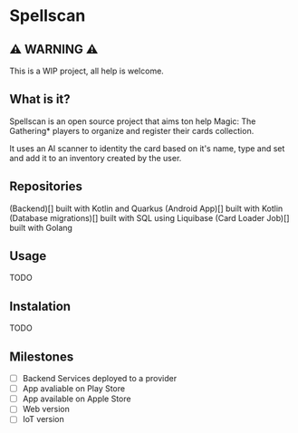 # Spellscan

## ⚠️ WARNING ⚠️

This is a WIP project, all help is welcome.

## What is it?

Spellscan is an open source project that aims ton help Magic: The Gathering* players to organize and register their cards collection.

It uses an AI scanner to identity the card based on it's name, type and set and add it to an inventory created by the user.

## Repositories

(Backend)[] built with Kotlin and Quarkus
(Android App)[] built with Kotlin
(Database migrations)[] built with SQL using Liquibase
(Card Loader Job)[] built with Golang

## Usage

TODO

## Instalation

TODO

## Milestones

- [ ] Backend Services deployed to a provider
- [ ] App avaliable on Play Store
- [ ] App available on Apple Store
- [ ] Web version
- [ ] IoT version
